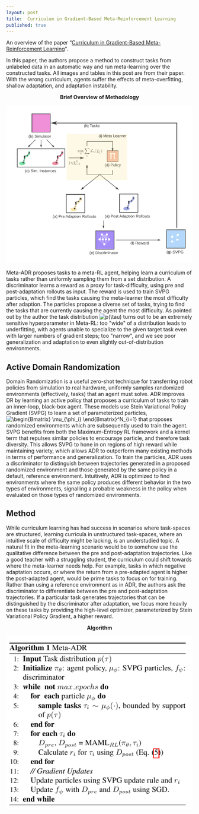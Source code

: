 ```yaml
---
layout: post
title:  Curriculum in Gradient-Based Meta-Reinforcement Learning
published: true
---
```


An overview of the paper “[Curriculum in Gradient-Based Meta-Reinforcement Learning](https://arxiv.org/abs/2002.07956)”.
<!--break-->
In this paper, the authors propose a method to construct tasks from unlabeled data in an automatic way and run meta-learning over the constructed tasks. All images and tables in this post are from their paper.
With the wrong curriculum, agents suffer the effects of meta-overfitting, shallow adaptation, and adaptation instability.

<p align="center">
<b>Brief Overview of Methodology</b>
</p>
<p align="center">
<img src="https://raw.githubusercontent.com/ramnathkumar181/ramnathkumar181.github.io/master/assets/Papers/28/Figure-1.png?raw=true" alt="Figure 1"/>
</p>

Meta-ADR proposes tasks to a meta-RL agent, helping learn a curriculum of tasks rather than uniformly sampling them from a set distribution. A discriminator learns a reward as a proxy for task-difficulty, using pre and post-adaptation rollouts as input. The reward is used to train SVPG particles, which find the tasks causing the meta-learner the most difficulty after adaption. The particles propose a diverse set of tasks, trying to find the tasks that are currently causing the agent the most difficulty.
As pointed out by the author the task distribution <img src="https://latex.codecogs.com/svg.latex?p(\tau)" title="p(\tau)" /> turns out to be an extremely sensitive hyperparameter in Meta-RL: too "wide" of a distribution leads to underfitting, with agents unable to specialize to the given target task even with larger numbers of gradient steps; too "narrow", and we see poor generalization and adaptation to even slightly out-of-distribution environments.


## Active Domain Randomization

Domain Randomization is a useful zero-shot technique for transferring robot policies from simulation to real hardware, uniformly samples randomized environments (effectively, tasks) that an agent must solve. ADR improves DR by learning an active policy that proposes a curriculum of tasks to train an inner-loop, black-box agent. These models use Stein Variational Policy Gradient (SVPG) to learn a set of parameterized particles, <img src="https://latex.codecogs.com/svg.latex?\begin{Bmatrix}&space;\mu_{\phi_i}&space;\end{Bmatrix}^N_{i=1}" title="\begin{Bmatrix} \mu_{\phi_i} \end{Bmatrix}^N_{i=1}" /> that proposes randomized environments which are subsequently used to train the agent. SVPG benefits from both the Maximum-Entropy RL framework and a kernel term that repulses similar policies to encourage particle, and therefore task diversity. This allows SVPG to hone in on regions of high reward while maintaining variety, which allows ADR to outperform many existing methods in terms of performance and generalization. To train the particles, ADR uses a discriminator to distinguish between trajectories generated in a proposed randomized environment and those generated by the same policy in a default, reference environment. Intuitively, ADR is optimized to find environments where the same policy produces different behavior in the two types of environments, signalling a probable weakness in the policy when evaluated on those types of randomized environments.

## Method

While curriculum learning has had success in scenarios where task-spaces are structured, learning curricula in unstructured task-spaces, where an intuitive scale of difficulty might be lacking, is an understudied topic. A natural fit in the meta-learning scenario would be to somehow use the qualitative difference between the pre and post-adaptation trajectories. Like a good teacher with a struggling student, the curriculum could shift towards where the meta-learner needs help. For example, tasks in which negative adaptation occurs, or where the return from a pre-adapted agent is higher the post-adapted agent, would be prime tasks to focus on for training. Rather than using a reference environment as in ADR, the authors ask the discriminator to differentiate between the pre and post-adaptation trajectories. If a particular task generates trajectories that can be distinguished by the discriminator after adaptation, we focus more heavily on these tasks by providing the high-level optimizer, parameterized by Stein Variational Policy Gradient, a higher reward.

<p align="center">
<b>Algorithm</b>
</p>
<p align="center">
<img src="https://raw.githubusercontent.com/ramnathkumar181/ramnathkumar181.github.io/master/assets/Papers/28/Figure-2.png?raw=true" alt="Figure 2"/>
</p>
